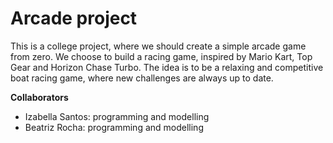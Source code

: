 # Arcade project
This is a college project, where we should create a simple arcade game from zero. 
We choose to build a racing game, inspired by Mario Kart, Top Gear and Horizon Chase Turbo.
The idea is to be a relaxing and competitive boat racing game, where new challenges are always up to date.

**Collaborators**
* Izabella Santos: programming and modelling
* Beatriz Rocha: programming and modelling
